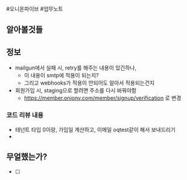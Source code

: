 #오니온파이브 #업무노트


## 알아볼것들


## 정보
- mailgun에서 실패 시, retry를 해주는 내용이 있긴하나, 
	- 이 내용이 smtp에 적용이 되는지?
	- 그리고 webhooks가 적용이 안되어도 알아서 적용되는건지
- 회원가입 시, staging으로 할려면 주소를 다시 바꿔야함
	- https://member.onionv.com/member/signup/verification 로 변경
### 코드 리뷰 내용
- 테넌트 타입 0이랑, 가입일 계산하고, 이메일 oqtest같이 해서 보내드리기
- 


## 무얼했는가?

- [ ] 



